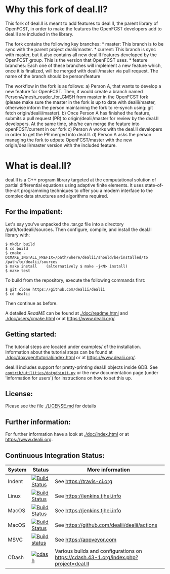 Why this fork of deal.II?
=========================

This fork of deal.II is meant to add features to deal.II, the parent library of OpenFCST, in order to make the features the OpenFCST developers add to deal.II are included in the library.

The fork contains the following key branches:
    * master: This branch is to be sync with the parent project dealii/master.
    * current: This branch is sync with master, but it also contains all new deal.II features developed by the OpenFCST group. This is the version that OpenFCST uses.
    * feature branches: Each one of these branches will implement a new feature which, once it is finalized, will be merged with dealii/master via pull request. The name of the branch should be person/feature

The workflow in the fork is as follows:
a) Person A, that wants to develop a new feature for OpenFCST. Then, it would create a branch named PersonA/mesh_reader_for_GMSH from master in the OpenFCST fork (please make sure the master in the fork is up to date with dealii/master, otherwise inform the person maintaining the fork to re-synch using: git fetch origin/dealii/master).
b) Once Person A has finished the feature, submits a pull request (PR) to origin/dealii/master for review by the deal.II developers. At the same time, she/he can merge the feature into openFCST/current in our fork
c) Person A works with the deal.II developers in order to get the PR merged into deal.II.
d) Person A asks the person managing the fork to udpate OpenFCST/master with the new origin/dealii/master version with the included feature.

What is deal.II?
================

deal.II is a C++ program library targeted at the computational solution
of partial differential equations using adaptive finite elements. It uses
state-of-the-art programming techniques to offer you a modern interface
to the complex data structures and algorithms required.

For the impatient:
------------------

Let's say you've unpacked the .tar.gz file into a directory /path/to/dealii/sources. 
Then configure, compile, and install the deal.II library with:

    $ mkdir build
    $ cd build
    $ cmake -DCMAKE_INSTALL_PREFIX=/path/where/dealii/should/be/installed/to /path/to/dealii/sources
    $ make install    (alternatively $ make -j<N> install)
    $ make test

To build from the repository, execute the following commands first:

    $ git clone https://github.com/dealii/dealii
    $ cd dealii

Then continue as before.

A detailed *ReadME* can be found at [./doc/readme.html](https://dealii.org/developer/readme.html)
and [./doc/users/cmake.html](https://dealii.org/developer/users/cmake.html) or at
https://www.dealii.org/.

Getting started:
----------------

The tutorial steps are located under examples/ of the installation.
Information about the tutorial steps can be found at
[./doc/doxygen/tutorial/index.html](https://dealii.org/developer/doxygen/deal.II/Tutorial.html)
or at https://www.dealii.org/.

deal.II includes support for pretty-printing deal.II objects inside GDB.
See [`contrib/utilities/dotgdbinit.py`](contrib/utilities/dotgdbinit.py) or
the new documentation page (under 'information for users') for instructions
on how to set this up.

License:
--------

Please see the file [./LICENSE.md](LICENSE.md) for details

Further information:
--------------------

For further information have a look at
[./doc/index.html](https://dealii.org/developer/index.html) or at
https://www.dealii.org.

Continuous Integration Status:
------------------------

| System | Status | More information |
| --- | --- | --- |
| Indent | [![Build Status](https://travis-ci.org/dealii/dealii.png)](https://travis-ci.org/dealii/dealii) | See https://travis-ci.org |
| Linux | [![Build Status](https://jenkins.tjhei.info/job/dealii/job/master/badge/icon)](https://jenkins.tjhei.info/job/dealii/job/master/) | See https://jenkins.tjhei.info |
| MacOS | [![Build Status](https://jenkins.tjhei.info/job/dealii-OSX/job/master/badge/icon)](https://jenkins.tjhei.info/job/dealii-OSX/job/master/) | See https://jenkins.tjhei.info |
| MacOS | [![Build Status](https://github.com/dealii/dealii/workflows/github-CI/badge.svg)](https://github.com/dealii/dealii/actions?query=workflow%3Agithub-CI) | See https://github.com/dealii/dealii/actions |
| MSVC | [![Build status](https://ci.appveyor.com/api/projects/status/e1kltrbje54ikah8/branch/master?svg=true)](https://ci.appveyor.com/project/tjhei/dealii-8th3t/branch/master) | See https://appveyor.com |
| CDash | [![cdash](https://img.shields.io/website?down_color=lightgrey&down_message=offline&label=CDash&up_color=green&up_message=up&url=https%3A%2F%2Fcdash.43-1.org%2Findex.php%3Fproject%3Ddeal.II)](https://cdash.43-1.org/index.php?project=deal.II) | Various builds and configurations on https://cdash.43-1.org/index.php?project=deal.II |

